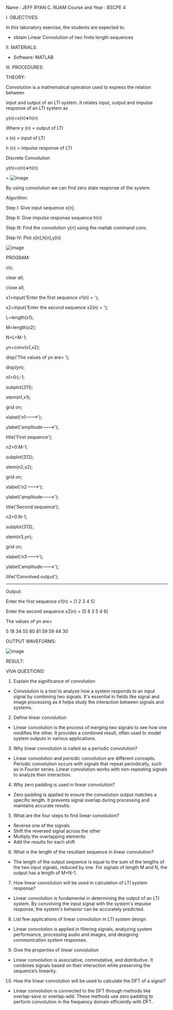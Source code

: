 Name			: JEFF RYAN C. RUAM
Course and Year	: BSCPE 4


I.	OBJECTIVES:


In this laboratory exercise, the students are expected to:

-	obtain Linear Convolution of two finite length sequences


II.	MATERIALS:


-	Software: MATLAB


III.	PROCEDURES:


THEORY: 

Convolution is a mathematical operation used to express the relation between 

input and output of an LTI system. It relates input, output and impulse response of an LTI system as 


y(n)=x(n)∗h(n)


Where y (n) = output of LTI 


x (n) = input of LTI 


h (n) = impulse response of LTI 


Discrete Convolution 


y(n)=x(n)∗h(n)


= ![image](https://github.com/user-attachments/assets/2e2d705c-1d5c-4bb1-8902-90335f4afb56)




By using convolution we can find zero state response of the system. 


Algorithm: 

Step I: Give input sequence x[n]. 

Step II: Give impulse response sequence h(n) 

Step III: Find the convolution y[n] using the matlab command conv.

Step IV: Plot x[n],h[n],y[n]


![image](https://github.com/user-attachments/assets/6bb30e41-c6e3-41e4-b143-a3972438d2c0)


 

PROGRAM: 

clc; 

clear all; 

close all; 

x1=input('Enter the first sequence x1(n) = '); 

x2=input('Enter the second sequence x2(n) = '); 

L=length(x1); 

M=length(x2); 

N=L+M-1; 

yn=conv(x1,x2); 

disp(‘The values of yn are= ‘); 

disp(yn); 


n1=0:L-1; 

subplot(311); 

stem(n1,x1); 

grid on; 

xlabel('n1--->'); 

ylabel('amplitude--->'); 

title('First sequence'); 



n2=0:M-1; 

subplot(312); 

stem(n2,x2); 

grid on; 

xlabel('n2--->'); 

ylabel('amplitude--->');

title('Second sequence'); 


n3=0:N-1; 

subplot(313); 

stem(n3,yn); 

grid on; 

xlabel('n3--->'); 

ylabel('amplitude--->'); 

title('Convolved output'); 


-----------------------------------------------------------------------------------------------------------------------------------------------------------------

Output: 

Enter the first sequence x1(n) = [1 2 3 4 5] 

Enter the second sequence x2(n) = [5 8 3 5 4 6] 

The values of yn are= 


5	18	34	55	80	81	59	59	44	30


OUTPUT WAVEFORMS:

![image](https://github.com/user-attachments/assets/ccc13f07-53f7-4aa3-9cf6-c9e0193595d2)


 

RESULT:

VIVA QUESTIONS: 


1. Explain the significance of convolution  

- Convolution is a tool to analyze how a system responds to an input signal by combining two signals. 
It's essential in fields like signal and image processing as it helps study the interaction between signals and systems.  

2. Define linear convolution  

- Linear convolution is the process of merging two signals to see how one modifies the other. 
It provides a combined result, often used to model system outputs in various applications.  

3. Why linear convolution is called as a periodic convolution?  

- Linear convolution and periodic convolution are different concepts. Periodic convolution 
occurs with signals that repeat periodically, such as in Fourier series. Linear convolution works 
with non-repeating signals to analyze their interaction.  

4. Why zero padding is used in linear convolution?  

- Zero padding is applied to ensure the convolution output matches a specific length. It prevents 
signal overlap during processing and maintains accurate results.  

5. What are the four steps to find linear convolution?  

- Reverse one of the signals  
- Shift the reversed signal across the other  
- Multiply the overlapping elements  
- Add the results for each shift  

6. What is the length of the resultant sequence in linear convolution?  

- The length of the output sequence is equal to the sum of the lengths of the two input signals, 
reduced by one. For signals of length M and N, the output has a length of M+N-1.  

7. How linear convolution will be used in calculation of LTI system response?  

- Linear convolution is fundamental in determining the output of an LTI system. By convolving the input 
signal with the system's impulse response, the system's behavior can be accurately predicted.  

8. List few applications of linear convolution in LTI system design  

- Linear convolution is applied in filtering signals, analyzing system performance, processing audio and images, 
and designing communication system responses.  

9. Give the properties of linear convolution  

- Linear convolution is associative, commutative, and distributive. It combines signals based on their 
interaction while preserving the sequence’s linearity.  

10. How the linear convolution will be used to calculate the DFT of a signal?  

- Linear convolution is connected to the DFT through methods like overlap-save or overlap-add. 
These methods use zero padding to perform convolution in the frequency domain efficiently with DFT.  




